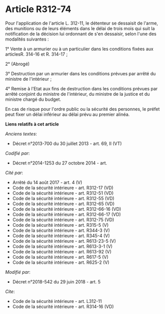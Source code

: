 # Article R312-74

Pour l'application de l'article L. 312-11, le détenteur se dessaisit de l'arme, des munitions ou de leurs éléments dans le
délai de trois mois qui suit la notification de la décision lui ordonnant de s'en dessaisir, selon l'une des modalités
suivantes :

1° Vente à un armurier ou à un particulier dans les conditions fixées aux articlesR. 314-16 et R. 314-17 ;

2° (Abrogé)

3° Destruction par un armurier dans les conditions prévues par arrêté du ministre de l'intérieur ;

4° Remise à l'Etat aux fins de destruction dans les conditions prévues par arrêté conjoint du ministre de l'intérieur, du
ministre de la justice et du ministre chargé du budget.

En cas de risque pour l'ordre public ou la sécurité des personnes, le préfet peut fixer un délai inférieur au délai prévu au
premier alinéa.

**Liens relatifs à cet article**

_Anciens textes_:

  - Décret n°2013-700 du 30 juillet 2013 - art. 69, II (VT)

_Codifié par_:

  - Décret n°2014-1253 du 27 octobre 2014 - art.

_Cité par_:

  - Arrêté du 14 août 2017 - art. 4 (V)
  - Code de la sécurité intérieure - art. R312-17 (VD)
  - Code de la sécurité intérieure - art. R312-51 (VD)
  - Code de la sécurité intérieure - art. R312-55 (VD)
  - Code de la sécurité intérieure - art. R312-65 (VD)
  - Code de la sécurité intérieure - art. R312-66-16 (VD)
  - Code de la sécurité intérieure - art. R312-66-17 (VD)
  - Code de la sécurité intérieure - art. R312-75 (VD)
  - Code de la sécurité intérieure - art. R315-5 (V)
  - Code de la sécurité intérieure - art. R344-3 (V)
  - Code de la sécurité intérieure - art. R345-4 (V)
  - Code de la sécurité intérieure - art. R613-23-5 (V)
  - Code de la sécurité intérieure - art. R613-3-1 (V)
  - Code de la sécurité intérieure - art. R613-92 (V)
  - Code de la sécurité intérieure - art. R617-5 (V)
  - Code de la sécurité intérieure - art. R625-2 (V)

_Modifié par_:

  - Décret n°2018-542 du 29 juin 2018 - art. 5

_Cite_:

  - Code de la sécurité intérieure - art. L312-11
  - Code de la sécurité intérieure - art. R314-16 (VD)

